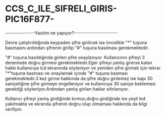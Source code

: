 # CCS_C_ILE_SIFRELI_GIRIS-PIC16F877-

---------------Yazılım ne yapıyor?----------------------

Devre çalıştırıldığında keypaden şifre girilicek ise öncelikle "*" tuşuna basmasını ardından şifrenin girilip "#" tuşuna basılması gerekmektedir.

"#" tuşuna basıldığında girilen şifre onaylanıyor. Kullanıcının şifreyi 3 denemede doğru girmesi gerekmektedir.Eğer şifreyi yanlış girerse kalan hakkı kullanıcıya lcd ekranında söyleniyor ve yeniden şifre girmek için tekrar "*"tuşuna basması ve onaylamak içinde "#" tuşuna basması gerekmektedir.3 kez girme hakkında da şifre doğru girilemez ise kapı 30 saniyeliğine şifre girmeye engelleniyor ve kullanıcıya 30 saniye beklemesi gerektiği söyleniyor.Ardından yanlış girilen haklar sıfırlanıyor.

Kullanıcı şifreyi yanlış girdiğinde kırmızı,doğru girdiğinde ise yeşil led yakılmakta ve ekranda şifrenin doğru olup olmaması hakkında da bilgi veriliyor.
